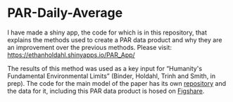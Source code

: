 # PAR-Daily-Average

I have made a shiny app, the code for which is in this repository, that explains the methods used to create a PAR data product and why they are an improvement over the previous methods. Please visit:
https://ethanholdahl.shinyapps.io/PAR_App/

The results of this method was used as a key input for “Humanity's Fundamental Environmental Limits” (Binder, Holdahl, Trinh and Smith, in prep). The code for the main model of the paper has its own [repository](https://github.com/binders1/maxpop) and the data for it, including this PAR data product is hosed on [Figshare](https://figshare.com/articles/Humanity_s_Fundamental_Environmental_Limits_--_model_input_files/9983369).

